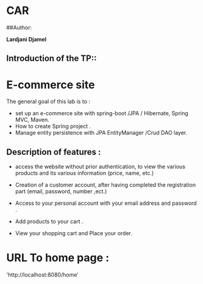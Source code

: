 # CAR

##Author:
 
**Lardjani Djamel**

## Introduction of the TP::

# E-commerce site 

The general goal of this lab is to  : 
* set up an e-commerce site with spring-boot /JPA / Hibernate, Spring MVC, Maven.
* How to create Spring project .
* Manage entity persistence with JPA EntityManager /Crud DAO layer.




## Description of features :

* access the website without prior authentication, to view the various products and its various information (price, name, etc.)

* Creation of a customer account, after having completed the registration part (email, password, number ,ect.)

* Access to your personal account with your email address and password .

* Add products to your cart .

* View your shopping cart and Place your order.


# URL To home page :
'http://localhost:8080/home'